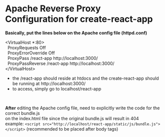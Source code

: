 # Apache Reverse Proxy Configuration for create-react-app

<strong>Basically, put the lines below on the Apache config file (httpd.conf)</strong>

&lt;VirtualHost *:80&gt;<br>
&nbsp;&nbsp;ProxyRequests Off<br>
&nbsp;&nbsp;ProxyErrorOverride Off<br>
&nbsp;&nbsp;ProxyPass /react-app http://localhost:3000/<br>
&nbsp;&nbsp;ProxyPassReverse /react-app http://localhost:3000/<br>
&lt;/VirtualHost&gt;<br>


<ul>
<li>the /react-app should reside at htdocs and the create-react-app should be running at http://localhost:3000/</li>
<li>to access, simply go to localhost/react-app</li>
</ul><br>

<strong>After</strong> editing the Apache config file, need to explicitly write the code for the correct bundle.js<br>on the index.html file since the original bundle.js will result in 404<br>example: `<script src="http://localhost/react-app/static/js/bundle.js"></script>` (recommended to be placed after body tags)
